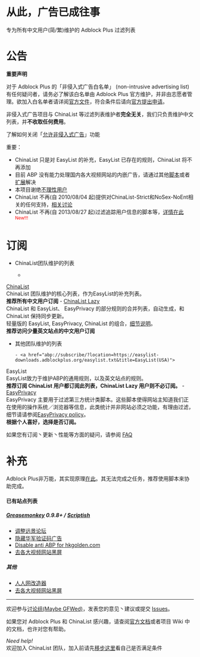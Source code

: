 从此，广告已成往事
==
专为所有中文用户(简/繁)维护的 Adblock Plus 过滤列表

公告
==

**重要声明**  

对于 Adblock Plus 的「非侵入式广告白名单」 (non-intrusive advertising list) 有任何疑问者，请务必了解该白名单由 Adblock Plus 官方维护，并非由志愿者管理。欲加入白名单者请详阅[官方文件](https://adblockplus.org/en/acceptable-ads#criteria)，符合条件后请向[官方提出申请](https://eyeo.com/acceptable-ads-application.html)。

非侵入式广告项目与 ChinaList 等过滤列表维护者**完全无关**，我们只负责维护中文列表，并**不收取任何费用**。

了解如何关闭「[允许非侵入式广告](https://adblockplus.org/zh_CN/acceptable-ads)」功能  

重要：

- ChinaList 只是对 EasyList 的补充，EasyList 已存在的规则，ChinaList 将不再添加
- 目前 ABP 没有能力处理国内各大视频网站的内嵌广告，请通过其他[脚本](http://userscripts.org/scripts/show/119622)或者[扩展](https://code.google.com/p/haoutil/)解决
- 本项目谢绝[不理性用户](https://code.google.com/p/adblock-chinalist/issues/detail?id=1113)
- ChinaList 不再(自 2010/08/04 起)提供对ChinaList-Strict和NoSex-NoEnt相关的任何支持，[相关讨论](http://goo.gl/PZMu)
- ChinaList 不再(自 2013/08/27 起)过滤追踪用户信息的脚本等，[详情在此
](https://groups.google.com/forum/#!topic/adblock-chinalist/OTqdQTvnon4) <sup><font color="red">New!!!</font></sup>

订阅
==
- ChinaList团队维护的列表

     - <a href="abp:subscribe?location=http://adblock-chinalist.googlecode.com/svn/trunk/adblock.txt&title=ChinaList&requiresLocation=https://easylist-downloads.adblockplus.org/easylist.txt&requiresTitle=EasyList">
ChinaList</a>  
       ChinaList 团队维护的核心列表，作为EasyList的补充列表。  
       **推荐所有中文用户订阅**
     - <a href="abp:subscribe?location=http://adblock-chinalist.googlecode.com/svn/trunk/adblock-lazy.txt&title=ChinaList Lazy">ChinaList Lazy</a>  
        ChinaList 和 EasyList、 EasyPrivacy 的部分规则的合并列表，自动生成，和 ChinaList 保持同步更新。  
        轻量版的 EasyList, EasyPrivacy, ChinaList 的组合，[细节说明](https://code.google.com/p/adblock-chinalist/wiki/something_about_ChinaList_Lazy)。  
        **推荐访问少量英文站点的中文用户订阅**

- 其他团队维护的列表

      - <a href="abp://subscribe/?location=https://easylist-downloads.adblockplus.org/easylist.txt&title=EasyList(USA)">
EasyList</a>  
      EasyList致力于维护ABP的通用规则，以及英文站点的规则。  
      **推荐订阅 ChinaList 用户都订阅此列表，ChinaList Lazy 用户则不必订阅。**
      -  <a href="abp://subscribe/?location=https://easylist-downloads.adblockplus.org/easyprivacy.txt&title=EasyPrivacy">
EasyPrivacy</a>  
      EasyPrivacy 主要用于过滤第三方统计类脚本。这些脚本使得网站主知道我们正在使用的操作系统／浏览器等信息，此类统计并非网站必须之功能，有理由过滤，细节请请参阅[EasyPrivacy policy](https://easylist.adblockplus.org/en/policy)。  
      **根据个人喜好，选择是否订阅。**
  
  如果您有订阅丶更新丶性能等方面的疑问，请参阅 [FAQ](http://code.google.com/p/adblock-chinalist/wiki/FAQ) 

补充
===

Adblock Plus非万能，其实现原理[在此](http://adblockplus.org/zh_CN/faq_internal#policies)。其无法完成之任务，推荐使用脚本来协助完成。

#### 已有站点列表

##### [Greasemonkey](https://addons.mozilla.org/zh-cn/firefox/addon/greasemonkey/) 0.9.8+ / [Scriptish](https://addons.mozilla.org/zh-cn/firefox/addon/scriptish/) 

- [调整远景论坛](https://raw.github.com/gythialy/chinalist/master/scripts/remove_ads_for_pcbeta.user.js)
- [隐藏华军验证码广告](http://userscripts.org/scripts/show/129215)
- [Disable anti ABP for hkgolden.com](https://raw.github.com/gythialy/chinalist/master/scripts/disable_hkgolden_com.user.js)
- [去各大视频网站黑屏](http://userscripts.org/scripts/show/119622)

##### 其他 

- [人人网改造器](http://userscripts.org/scripts/show/45836)
- [去各大视频网站黑屏](https://code.google.com/p/haoutil/)  


-------------

欢迎参与[讨论组(Maybe GFWed)](https://groups.google.com/group/adblock-chinalist)，发表您的意见丶建议或提交 [Issues](https://github.com/gythialy/chinalist/issues)。

如果您对 Adblock Plus 和 ChinaList 感兴趣，请查阅[官方文档](http://adblockplus.org/zh_CN/documentation)或者项目 Wiki 中的文档，也许对您有帮助。

*Need help!*  
欢迎加入 ChinaList 团队，加入前请先[移步这里](The_skills_needed_to_join_ChinaList)看自己是否满足条件 